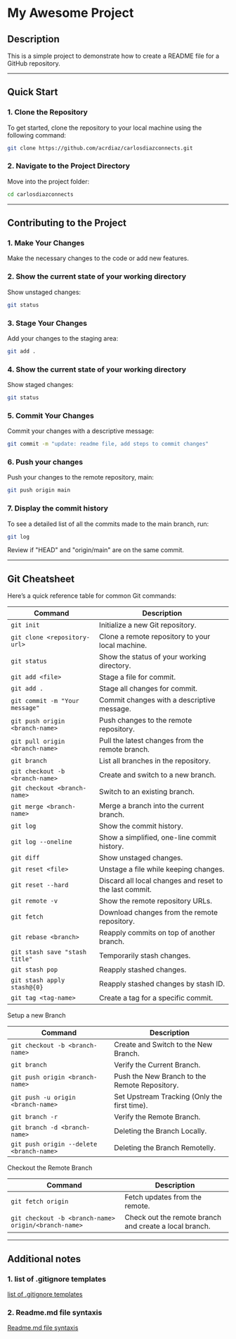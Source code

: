 # My Awesome Project

## Description
This is a simple project to demonstrate how to create a README file for a GitHub repository.

---

## Quick Start

### 1. Clone the Repository
To get started, clone the repository to your local machine using the following command:

```bash
git clone https://github.com/acrdiaz/carlosdiazconnects.git
```
### 2. Navigate to the Project Directory
Move into the project folder:

```bash
cd carlosdiazconnects
```

---

## Contributing to the Project

### 1. Make Your Changes
Make the necessary changes to the code or add new features.

### 2. Show the current state of your working directory
Show unstaged changes:

```bash
git status
```

### 3. Stage Your Changes
Add your changes to the staging area:

```bash
git add .
```

### 4. Show the current state of your working directory
Show staged changes:

```bash
git status
```

### 5. Commit Your Changes
Commit your changes with a descriptive message:

```bash
git commit -m "update: readme file, add steps to commit changes"
```

### 6. Push your changes
Push your changes to the remote repository, main:

```bash
git push origin main
```

### 7. Display the commit history
To see a detailed list of all the commits made to the main branch, run:

```bash
git log
```

Review if "HEAD" and "origin/main" are on the same commit.

---

## Git Cheatsheet

Here’s a quick reference table for common Git commands:

| Command                          | Description                                      |
|----------------------------------|--------------------------------------------------|
| `git init`                       | Initialize a new Git repository.                |
| `git clone <repository-url>`     | Clone a remote repository to your local machine.|
| `git status`                     | Show the status of your working directory.      |
| `git add <file>`                 | Stage a file for commit.                        |
| `git add .`                      | Stage all changes for commit.                   |
| `git commit -m "Your message"`   | Commit changes with a descriptive message.      |
| `git push origin <branch-name>`  | Push changes to the remote repository.          |
| `git pull origin <branch-name>`  | Pull the latest changes from the remote branch. |
| `git branch`                     | List all branches in the repository.            |
| `git checkout -b <branch-name>`  | Create and switch to a new branch.              |
| `git checkout <branch-name>`     | Switch to an existing branch.                   |
| `git merge <branch-name>`        | Merge a branch into the current branch.         |
| `git log`                        | Show the commit history.                        |
| `git log --oneline`              | Show a simplified, one-line commit history.     |
| `git diff`                       | Show unstaged changes.                          |
| `git reset <file>`               | Unstage a file while keeping changes.           |
| `git reset --hard`               | Discard all local changes and reset to the last commit. |
| `git remote -v`                  | Show the remote repository URLs.                |
| `git fetch`                      | Download changes from the remote repository.    |
| `git rebase <branch>`            | Reapply commits on top of another branch.       |
| `git stash save "stash title"`   | Temporarily stash changes.                      |
| `git stash pop`                  | Reapply stashed changes.                        |
| `git stash apply stash@{0}`      | Reapply stashed changes by stash ID.            |
| `git tag <tag-name>`             | Create a tag for a specific commit.             |

Setup a new Branch

| Command                          | Description                                      |
|----------------------------------|--------------------------------------------------|
| `git checkout -b <branch-name>`  | Create and Switch to the New Branch.             |
| `git branch`                     | Verify the Current Branch.                       |
| `git push origin <branch-name>`  | Push the New Branch to the Remote Repository.    |
| `git push -u origin <branch-name>`| Set Upstream Tracking (Only the first time).    |
| `git branch -r`                  | Verify the Remote Branch.                        |
| `git branch -d <branch-name>`    | Deleting the Branch Locally.                     |
| `git push origin --delete <branch-name>`| Deleting the Branch Remotelly.            |

Checkout the Remote Branch

| Command                          | Description                                      |
|----------------------------------|--------------------------------------------------|
| `git fetch origin`  | Fetch updates from the remote.                                |
| `git checkout -b <branch-name> origin/<branch-name>`| Check out the remote branch and create a local branch.    |

---

## Additional notes

### 1. list of .gitignore templates
[list of .gitignore templates](https://github.com/github/gitignore/blob/main/VisualStudio.gitignore)

### 2. Readme.md file syntaxis
[Readme.md file syntaxis](https://docs.github.com/es/get-started/writing-on-github/getting-started-with-writing-and-formatting-on-github/basic-writing-and-formatting-syntax)

